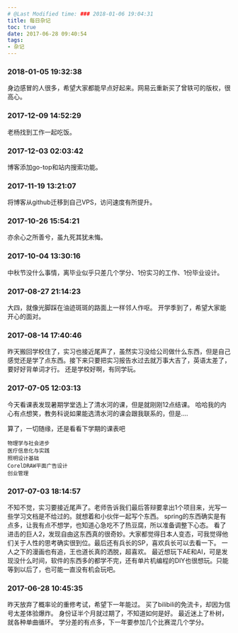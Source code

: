 ```yaml
---
# @Last Modified time: ### 2018-01-06 19:04:31
title: 每日杂记
toc: true
date: 2017-06-28 09:40:54
tags:
- 杂记
---
```

### 2018-01-05 19:32:38
身边感冒的人很多，希望大家都能早点好起来。网易云重新买了曾轶可的版权，很高心。
### 2017-12-09 14:52:29
老杨找到工作一起吃饭。
### 2017-12-03 02:03:42
博客添加go-top和站内搜索功能。
### 2017-11-19 13:21:07
将博客从github迁移到自己VPS，访问速度有所提升。
### 2017-10-26 15:54:21
亦余心之所善兮，虽九死其犹未悔。
### 2017-10-04 13:30:16
中秋节没什么事情，离毕业似乎只差几个学分、1份实习的工作、1份毕业设计。
### 2017-08-27 21:14:23
大四，就像光脚踩在油迹斑斑的路面上一样邻人作呕。
开学季到了，希望大家能开心的面对。
### 2017-08-14 17:40:46
昨天搬回学校住了，实习也接近尾声了，虽然实习没给公司做什么东西，但是自己感觉还是学了点东西。接下来只要把实习报告水过去就万事大吉了，英语太差了，要好好背单词才行。
还是学校好啊，有同学玩。
### 2017-07-05 12:03:13
今天看课表发现暑期学堂选上了清水河的课，但是就刚刚12点结课。
哈哈我的内心有点想笑，教务科说如果能选清水河的课会跟我联系的，但是....

算了，一切随缘，还是看看下学期的课表吧
```
物理学与社会进步
医疗信息化与实践
照明设计基础
CorelDRAW平面广告设计
创业管理
```
### 2017-07-03 18:14:57
不知不觉，实习要接近尾声了。老师告诉我们最后答辩要拿出1个项目来，光写一些学习文档是不给过的。就想着和小伙伴一起写个东西。
spring的东西确实是有点多，让我有点不想学，也知道心急吃不了热豆腐，所以准备调整下心态。
看了进击的巨人2，发现自由这东西真的很奇妙。大家都觉得日本人变态，可我觉得他们关于人性的思考确实很到位。最后还有兵长的SP，喜欢兵长可以去看一下。
一人之下的漫画也有追，王也道长真的洒脱，超喜欢。
最近想玩下AE和AI，可是发现没什么时间，软件的东西多的都学不完，还有单片机编程的DIY也很想玩。只能等到以后了，也可能一直没有机会玩吧。
### 2017-06-28 10:45:35
昨天放弃了概率论的重修考试，希望下一年能过。
买了bilibili的免流卡，却因为信号太差体验爆炸。
身份证半个月就过期了，不知道如何是好。
最近迷上了朴树，就各种单曲循环。
学分差的有点多，下一年要参加几个比赛混几个学分。






